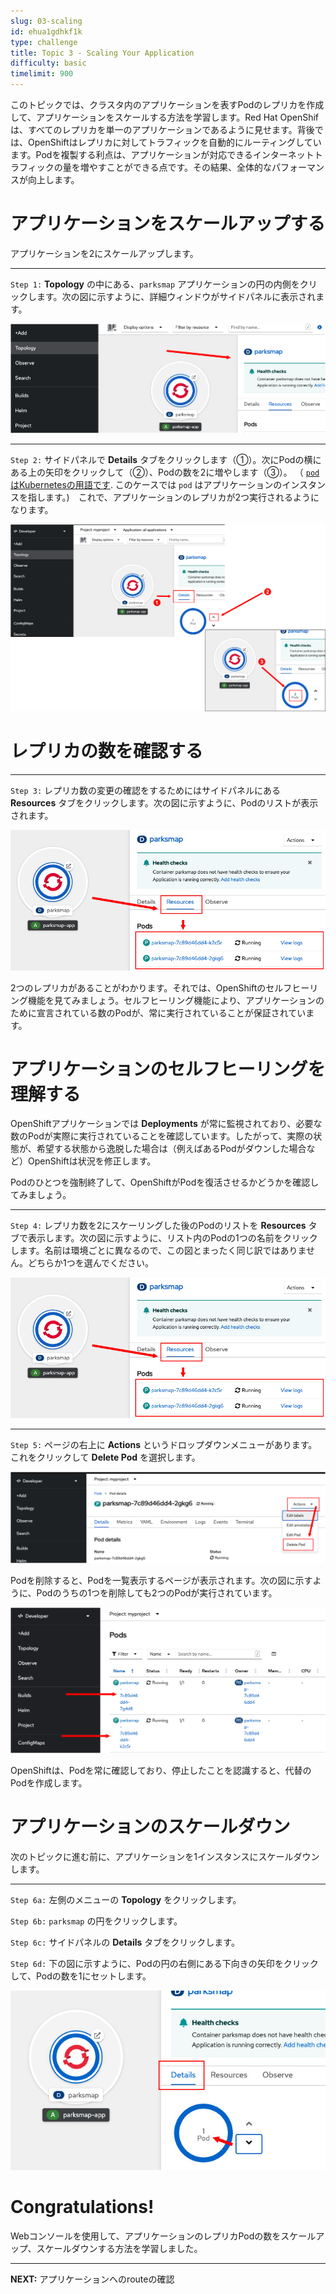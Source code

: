 ```yaml
---
slug: 03-scaling
id: ehua1gdhkf1k
type: challenge
title: Topic 3 - Scaling Your Application
difficulty: basic
timelimit: 900
---
```

このトピックでは、クラスタ内のアプリケーションを表すPodのレプリカを作成して、アプリケーションをスケールする方法を学習します。Red Hat OpenShifは、すべてのレプリカを単一のアプリケーションであるように見せます。背後では、OpenShiftはレプリカに対してトラフィックを自動的にルーティングしています。Podを複製する利点は、アプリケーションが対応できるインターネットトラフィックの量を増やすことができる点です。その結果、全体的なパフォーマンスが向上します。

# アプリケーションをスケールアップする

アプリケーションを2にスケールアップします。

----

`Step 1:` **Topology** の中にある、`parksmap` アプリケーションの円の内側をクリックします。次の図に示すように、詳細ウィンドウがサイドパネルに表示されます。

![Scaling Up 1](../assets/scaling-01.png)

----

`Step 2:` サイドパネルで **Details** タブをクリックします（①）。次にPodの横にある上の矢印をクリックして（②）、Podの数を2に増やします（③）。 （ [`pod` はKubernetesの用語です](https://kubernetes.io/docs/concepts/workloads/pods/). このケースでは `pod` はアプリケーションのインスタンスを指します。)　これで、アプリケーションのレプリカが2つ実行されるようになります。

![Scaling Up 2](../assets/scaling-02.png)

# レプリカの数を確認する

----

`Step 3:` レプリカ数の変更の確認をするためにはサイドパネルにある **Resources** タブをクリックします。次の図に示すように、Podのリストが表示されます。

![View Pods](../assets/view-pods.jpg)

2つのレプリカがあることがわかります。それでは、OpenShiftのセルフヒーリング機能を見てみましょう。セルフヒーリング機能により、アプリケーションのために宣言されている数のPodが、常に実行されていることが保証されています。

# アプリケーションのセルフヒーリングを理解する

OpenShiftアプリケーションでは **Deployments** が常に監視されており、必要な数のPodが実際に実行されていることを確認しています。したがって、実際の状態が、希望する状態から逸脱した場合は（例えばあるPodがダウンした場合など）OpenShiftは状況を修正します。

Podのひとつを強制終了して、OpenShiftがPodを復活させるかどうかを確認してみましょう。

----

`Step 4:` レプリカ数を2にスケーリングした後のPodのリストを **Resources** タブで表示します。次の図に示すように、リスト内のPodの1つの名前をクリックします。名前は環境ごとに異なるので、この図とまったく同じ訳ではありません。どちらか1つを選んでください。

![View pods](../assets/view-pods.jpg)

----

`Step 5:` ページの右上に **Actions** というドロップダウンメニューがあります。これをクリックして **Delete Pod** を選択します。

![Delete Pod](../assets//delete-pod.png)

Podを削除すると、Podを一覧表示するページが表示されます。次の図に示すように、Podのうちの1つを削除しても2つのPodが実行されています。

![Replenish Pod](../assets/replenish-pod.jpg)

OpenShiftは、Podを常に確認しており、停止したことを認識すると、代替のPodを作成します。

# アプリケーションのスケールダウン

次のトピックに進む前に、アプリケーションを1インスタンスにスケールダウンします。

----

`Step 6a:` 左側のメニューの **Topology** をクリックします。

`Step 6b:` `parksmap` の円をクリックします。

`Step 6c:` サイドパネルの **Details** タブをクリックします。

`Step 6d:` 下の図に示すように、Podの円の右側にある下向きの矢印をクリックして、Podの数を1にセットします。

![Reset pod count](../assets/reset-pod-count.jpg)

# Congratulations!

Webコンソールを使用して、アプリケーションのレプリカPodの数をスケールアップ、スケールダウンする方法を学習しました。

----

**NEXT:** アプリケーションへのrouteの確認
